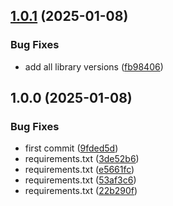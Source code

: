 ## [1.0.1](https://github.com/w4bo/docker-python/compare/1.0.0...1.0.1) (2025-01-08)

### Bug Fixes

* add all library versions ([fb98406](https://github.com/w4bo/docker-python/commit/fb98406d232b02baa073f6310504bd87a2ada782))

## 1.0.0 (2025-01-08)

### Bug Fixes

* first commit ([9fded5d](https://github.com/w4bo/docker-python/commit/9fded5d1aea363c6a3a8438c9d66d00f0a0ac2ca))
* requirements.txt ([3de52b6](https://github.com/w4bo/docker-python/commit/3de52b693d4fce82c6bd8dff4a4aa5ce0bd37691))
* requirements.txt ([e5661fc](https://github.com/w4bo/docker-python/commit/e5661fcf3536fc9c2f49c22b2ed9c7be3eb44238))
* requirements.txt ([53af3c6](https://github.com/w4bo/docker-python/commit/53af3c6535d1c18cf550c7a3e9c32b0984539811))
* requirements.txt ([22b290f](https://github.com/w4bo/docker-python/commit/22b290fd6652932edf2a767be499af14c85d54e2))
